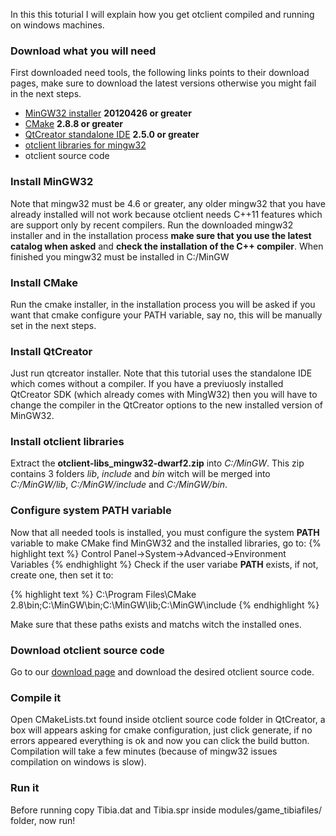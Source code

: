 In this this toturial I will explain how you get otclient compiled and running on windows machines.

### Download what you will need

First downloaded need tools, the following links points to their download pages, make sure to download the latest versions otherwise you might fail in the next steps.

* [MinGW32 installer](http://sourceforge.net/projects/mingw/files/Installer/mingw-get-inst/) **20120426 or greater**
* [CMake](http://www.cmake.org/cmake/resources/software.html) **2.8.8 or greater**
* [QtCreator standalone IDE](http://qt.nokia.com/downloads/qt-creator-binary-for-windows) **2.5.0 or greater**
* [otclient libraries for mingw32](https://github.com/downloads/edubart/otclient/otclient-libs_mingw32-dwarf2.zip)
* otclient source code

### Install MinGW32

Note that mingw32 must be 4.6 or greater, any older mingw32 that you have already installed will not work because otclient needs C++11 features which are support only by recent compilers.
Run the downloaded mingw32 installer and in the installation process **make sure that you use the latest catalog when asked** and **check the installation of the C++ compiler**. When finished
you mingw32 must be installed in C:/MinGW

### Install CMake
Run the cmake installer, in the installation process you will be asked if you want that cmake configure your PATH variable, say no, this will be manually set in the next steps.

### Install QtCreator
Just run qtcreator installer. Note that this tutorial uses the standalone IDE which comes without a compiler. If you have a previuosly installed QtCreator SDK (which already comes with MingW32) then you will have to change the compiler in the QtCreator options to the new installed version of MinGW32.

### Install otclient libraries
Extract the **otclient-libs_mingw32-dwarf2.zip** into *C:/MinGW*. This zip contains 3 folders *lib*, *include* and *bin* witch will be merged into *C:/MinGW/lib*, *C:/MinGW/include* and *C:/MinGW/bin*.

### Configure system PATH variable
Now that all needed tools is installed, you must configure the system **PATH** variable to make CMake find MinGW32 and the installed libraries, go to:
{% highlight text %}
 Control Panel->System->Advanced->Environment Variables
{% endhighlight %}
Check if the user variabe **PATH** exists, if not, create one, then set it to:

{% highlight text %}
C:\Program Files\CMake 2.8\bin;C:\MinGW\bin;C:\MinGW\lib;C:\MinGW\include
{% endhighlight %}

Make sure that these paths exists and matchs witch the installed ones.

### Download otclient source code
Go to our [download page](/download.html) and download the desired otclient source code.

### Compile it
Open CMakeLists.txt found inside otclient source code folder in QtCreator, a box will appears asking for cmake configuration, just click generate,
if no errors appeared everything is ok and now you can click the build button. Compilation will take a few minutes (because of mingw32 issues compilation on windows is slow).

### Run it
Before running copy Tibia.dat and Tibia.spr inside modules/game_tibiafiles/ folder, now run!

